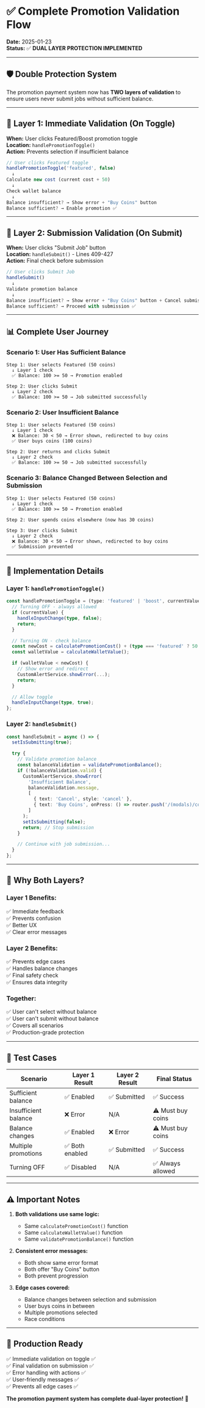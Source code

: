 # ✅ Complete Promotion Validation Flow

**Date:** 2025-01-23  
**Status:** ✅ **DUAL LAYER PROTECTION IMPLEMENTED**

---

## 🛡️ **Double Protection System**

The promotion payment system now has **TWO layers of validation** to ensure users never submit jobs without sufficient balance.

---

## 🔐 **Layer 1: Immediate Validation (On Toggle)**

**When:** User clicks Featured/Boost promotion toggle  
**Location:** `handlePromotionToggle()`  
**Action:** Prevents selection if insufficient balance

```typescript
// User clicks Featured toggle
handlePromotionToggle('featured', false)
  ↓
Calculate new cost (current cost + 50)
  ↓
Check wallet balance
  ↓
Balance insufficient? → Show error + "Buy Coins" button
Balance sufficient? → Enable promotion ✅
```

---

## 🔐 **Layer 2: Submission Validation (On Submit)**

**When:** User clicks "Submit Job" button  
**Location:** `handleSubmit()` - Lines 409-427  
**Action:** Final check before submission

```typescript
// User clicks Submit Job
handleSubmit()
  ↓
Validate promotion balance
  ↓
Balance insufficient? → Show error + "Buy Coins" button + Cancel submission
Balance sufficient? → Proceed with submission ✅
```

---

## 📊 **Complete User Journey**

### **Scenario 1: User Has Sufficient Balance**
```
Step 1: User selects Featured (50 coins)
  ↓ Layer 1 check
  ✅ Balance: 100 >= 50 → Promotion enabled

Step 2: User clicks Submit
  ↓ Layer 2 check
  ✅ Balance: 100 >= 50 → Job submitted successfully
```

### **Scenario 2: User Insufficient Balance**
```
Step 1: User selects Featured (50 coins)
  ↓ Layer 1 check
  ❌ Balance: 30 < 50 → Error shown, redirected to buy coins
  ✅ User buys coins (100 coins)

Step 2: User returns and clicks Submit
  ↓ Layer 2 check
  ✅ Balance: 100 >= 50 → Job submitted successfully
```

### **Scenario 3: Balance Changed Between Selection and Submission**
```
Step 1: User selects Featured (50 coins)
  ↓ Layer 1 check
  ✅ Balance: 100 >= 50 → Promotion enabled

Step 2: User spends coins elsewhere (now has 30 coins)

Step 3: User clicks Submit
  ↓ Layer 2 check
  ❌ Balance: 30 < 50 → Error shown, redirected to buy coins
  ✅ Submission prevented
```

---

## 🔧 **Implementation Details**

### **Layer 1: `handlePromotionToggle()`**
```typescript
const handlePromotionToggle = (type: 'featured' | 'boost', currentValue: boolean) => {
  // Turning OFF - always allowed
  if (currentValue) {
    handleInputChange(type, false);
    return;
  }

  // Turning ON - check balance
  const newCost = calculatePromotionCost() + (type === 'featured' ? 50 : 100);
  const walletValue = calculateWalletValue();

  if (walletValue < newCost) {
    // Show error and redirect
    CustomAlertService.showError(...);
    return;
  }

  // Allow toggle
  handleInputChange(type, true);
};
```

### **Layer 2: `handleSubmit()`**
```typescript
const handleSubmit = async () => {
  setIsSubmitting(true);

  try {
    // Validate promotion balance
    const balanceValidation = validatePromotionBalance();
    if (!balanceValidation.valid) {
      CustomAlertService.showError(
        'Insufficient Balance',
        balanceValidation.message,
        [
          { text: 'Cancel', style: 'cancel' },
          { text: 'Buy Coins', onPress: () => router.push('/(modals)/coin-store') }
        ]
      );
      setIsSubmitting(false);
      return; // Stop submission
    }

    // Continue with job submission...
  }
};
```

---

## 🎯 **Why Both Layers?**

### **Layer 1 Benefits:**
✅ Immediate feedback  
✅ Prevents confusion  
✅ Better UX  
✅ Clear error messages  

### **Layer 2 Benefits:**
✅ Prevents edge cases  
✅ Handles balance changes  
✅ Final safety check  
✅ Ensures data integrity  

### **Together:**
✅ User can't select without balance  
✅ User can't submit without balance  
✅ Covers all scenarios  
✅ Production-grade protection  

---

## 🧪 **Test Cases**

| Scenario | Layer 1 Result | Layer 2 Result | Final Status |
|----------|----------------|-----------------|--------------|
| Sufficient balance | ✅ Enabled | ✅ Submitted | ✅ Success |
| Insufficient balance | ❌ Error | N/A | ⚠️ Must buy coins |
| Balance changes | ✅ Enabled | ❌ Error | ⚠️ Must buy coins |
| Multiple promotions | ✅ Both enabled | ✅ Submitted | ✅ Success |
| Turning OFF | ✅ Disabled | N/A | ✅ Always allowed |

---

## ⚠️ **Important Notes**

1. **Both validations use same logic:**
   - Same `calculatePromotionCost()` function
   - Same `calculateWalletValue()` function
   - Same `validatePromotionBalance()` function

2. **Consistent error messages:**
   - Both show same error format
   - Both offer "Buy Coins" button
   - Both prevent progression

3. **Edge cases covered:**
   - Balance changes between selection and submission
   - User buys coins in between
   - Multiple promotions selected
   - Race conditions

---

## 🎉 **Production Ready**

✅ Immediate validation on toggle ✅  
✅ Final validation on submission ✅  
✅ Error handling with actions ✅  
✅ User-friendly messages ✅  
✅ Prevents all edge cases ✅  

**The promotion payment system has complete dual-layer protection!** 🚀

